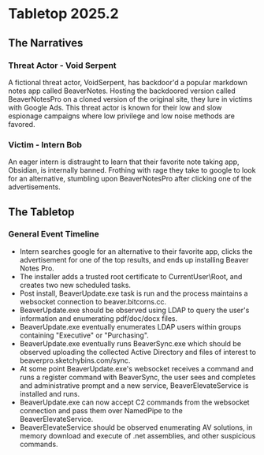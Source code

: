 # Tabletop 2025.2

## The Narratives
### Threat Actor - Void Serpent
A fictional threat actor, VoidSerpent, has backdoor'd a popular markdown notes app called BeaverNotes. Hosting the backdoored version called BeaverNotesPro on a cloned version of the original site, they lure in victims with Google Ads. This threat actor is known for their low and slow espionage campaigns where low privilege and low noise methods are favored.

### Victim - Intern Bob
An eager intern is distraught to learn that their favorite note taking app, Obsidian, is internally banned. Frothing with rage
they take to google to look for an alternative, stumbling upon BeaverNotesPro after clicking one of the advertisements.


## The Tabletop
### General Event Timeline
- Intern searches google for an alternative to their favorite app, clicks the advertisement for one of the top results, and ends up installing Beaver Notes Pro.
- The installer adds a trusted root certificate to CurrentUser\Root, and creates two new scheduled tasks.
- Post install, BeaverUpdate.exe task is run and the process maintains a websocket connection to beaver.bitcorns.cc.
- BeaverUpdate.exe should be observed using LDAP to query the user's information and enumerating pdf/doc/docx files.
- BeaverUpdate.exe eventually enumerates LDAP users within groups containing "Executive" or "Purchasing".
- BeaverUpdate.exe eventually runs BeaverSync.exe which should be observed uploading the collected Active Directory and files of interest to beaverpro.sketchybins.com/sync.
- At some point BeaverUpdate.exe's websocket receives a command and runs a register command with BeaverSync, the user sees and completes and administrative prompt and a new service, BeaverElevateService is installed and runs.
- BeaverUpdate.exe can now accept C2 commands from the websocket connection and pass them over NamedPipe to the BeaverElevateService.
- BeaverElevateService should be observed enumerating AV solutions, in memory download and execute of .net assemblies, and other suspicious commands.
